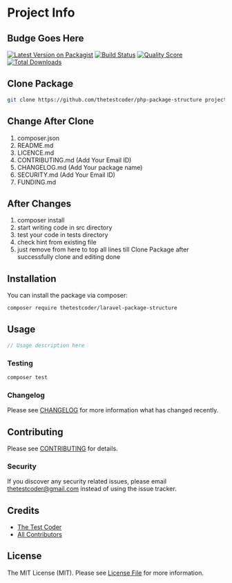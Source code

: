 # Project Info

## Budge Goes Here

[![Latest Version on Packagist](https://img.shields.io/packagist/v/thetestcoder/laravel-package-structure.svg?style=flat-square)](https://packagist.org/packages/thetestcoder/laravel-package-structure)
[![Build Status](https://img.shields.io/travis/thetestcoder/laravel-package-structure/master.svg?style=flat-square)](https://travis-ci.org/thetestcoder/laravel-package-structure)
[![Quality Score](https://img.shields.io/scrutinizer/g/thetestcoder/laravel-package-structure.svg?style=flat-square)](https://scrutinizer-ci.com/g/thetestcoder/laravel-package-structure)
[![Total Downloads](https://img.shields.io/packagist/dt/thetestcoder/laravel-package-structure.svg?style=flat-square)](https://packagist.org/packages/thetestcoder/laravel-package-structure)

## Clone Package

```bash
git clone https://github.com/thetestcoder/php-package-structure project-name
```

## Change After Clone

1. composer.json
2. README.md
3. LICENCE.md
4. CONTRIBUTING.md (Add Your Email ID)
5. CHANGELOG.md  (Add Your package name)
6. SECURITY.md  (Add Your Email ID)
7. FUNDING.md

## After Changes

1. composer install
2. start writing code in src directory
3. test your code in tests directory
4. check hint from existing file
5. just remove from here to top all lines till Clone Package after successfully clone and editing done

## Installation

You can install the package via composer:

```bash
composer require thetestcoder/laravel-package-structure
```

## Usage

``` php
// Usage description here
```

### Testing

``` bash
composer test
```

### Changelog

Please see [CHANGELOG](CHANGELOG.md) for more information what has changed recently.

## Contributing

Please see [CONTRIBUTING](.github/CONTRIBUTING.md) for details.

### Security

If you discover any security related issues, please email thetestcoder@gmail.com instead of using the issue tracker.

## Credits

- [The Test Coder](https://github.com/thetestcoder)
- [All Contributors](../../contributors)

## License

The MIT License (MIT). Please see [License File](LICENSE.md) for more information.
